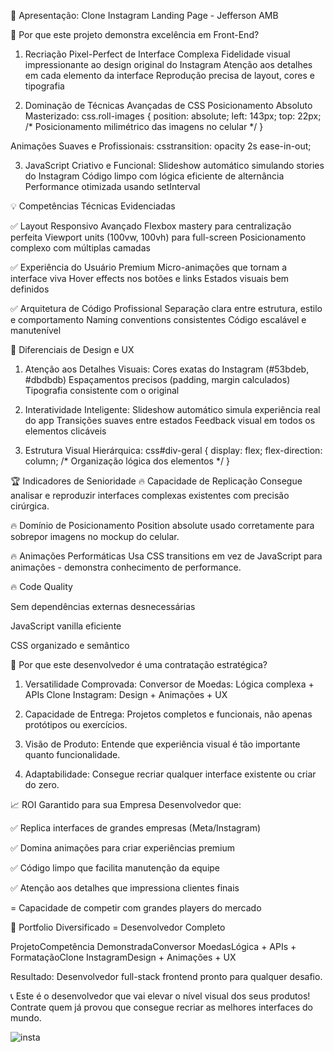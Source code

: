 🚀 Apresentação: Clone Instagram Landing Page - Jefferson AMB

🎯 Por que este projeto demonstra excelência em Front-End?

1. Recriação Pixel-Perfect de Interface Complexa
Fidelidade visual impressionante ao design original do Instagram
Atenção aos detalhes em cada elemento da interface
Reprodução precisa de layout, cores e tipografia

2. Dominação de Técnicas Avançadas de CSS
Posicionamento Absoluto Masterizado:
css.roll-images {
    position: absolute;
    left: 143px;
    top: 22px;
    /* Posicionamento milimétrico das imagens no celular */
}

Animações Suaves e Profissionais:
csstransition: opacity 2s ease-in-out;

3. JavaScript Criativo e Funcional:
Slideshow automático simulando stories do Instagram
Código limpo com lógica eficiente de alternância
Performance otimizada usando setInterval


💡 Competências Técnicas Evidenciadas

✅ Layout Responsivo Avançado
Flexbox mastery para centralização perfeita
Viewport units (100vw, 100vh) para full-screen
Posicionamento complexo com múltiplas camadas

✅ Experiência do Usuário Premium
Micro-animações que tornam a interface viva
Hover effects nos botões e links
Estados visuais bem definidos

✅ Arquitetura de Código Profissional
Separação clara entre estrutura, estilo e comportamento
Naming conventions consistentes
Código escalável e manutenível


🎨 Diferenciais de Design e UX

1. Atenção aos Detalhes Visuais:
Cores exatas do Instagram (#53bdeb, #dbdbdb)
Espaçamentos precisos (padding, margin calculados)
Tipografia consistente com o original

3. Interatividade Inteligente:
Slideshow automático simula experiência real do app
Transições suaves entre estados
Feedback visual em todos os elementos clicáveis

3. Estrutura Visual Hierárquica:
css#div-geral {
    display: flex;
    flex-direction: column;
    /* Organização lógica dos elementos */
}

🏆 Indicadores de Senioridade
🔥 Capacidade de Replicação
Consegue analisar e reproduzir interfaces complexas existentes com precisão cirúrgica.

🔥 Domínio de Posicionamento
Position absolute usado corretamente para sobrepor imagens no mockup do celular.

🔥 Animações Performáticas
Usa CSS transitions em vez de JavaScript para animações - demonstra conhecimento de performance.

🔥 Code Quality

Sem dependências externas desnecessárias

JavaScript vanilla eficiente

CSS organizado e semântico



💼 Por que este desenvolvedor é uma contratação estratégica?

1. Versatilidade Comprovada:
Conversor de Moedas: Lógica complexa + APIs
Clone Instagram: Design + Animações + UX

2. Capacidade de Entrega:
Projetos completos e funcionais, não apenas protótipos ou exercícios.

3. Visão de Produto:
Entende que experiência visual é tão importante quanto funcionalidade.

5. Adaptabilidade:
Consegue recriar qualquer interface existente ou criar do zero.

📈 ROI Garantido para sua Empresa
Desenvolvedor que:

✅ Replica interfaces de grandes empresas (Meta/Instagram)

✅ Domina animações para criar experiências premium

✅ Código limpo que facilita manutenção da equipe

✅ Atenção aos detalhes que impressiona clientes finais


= Capacidade de competir com grandes players do mercado

🎯 Portfolio Diversificado = Desenvolvedor Completo

ProjetoCompetência DemonstradaConversor MoedasLógica + APIs + FormataçãoClone InstagramDesign + Animações + UX

Resultado: Desenvolvedor full-stack frontend pronto para qualquer desafio.

📞 Este é o desenvolvedor que vai elevar o nível visual dos seus produtos!
Contrate quem já provou que consegue recriar as melhores interfaces do mundo.

![insta](https://github.com/user-attachments/assets/0ece4ebe-8cd8-40c2-88c4-b64fb9b48f6f)
